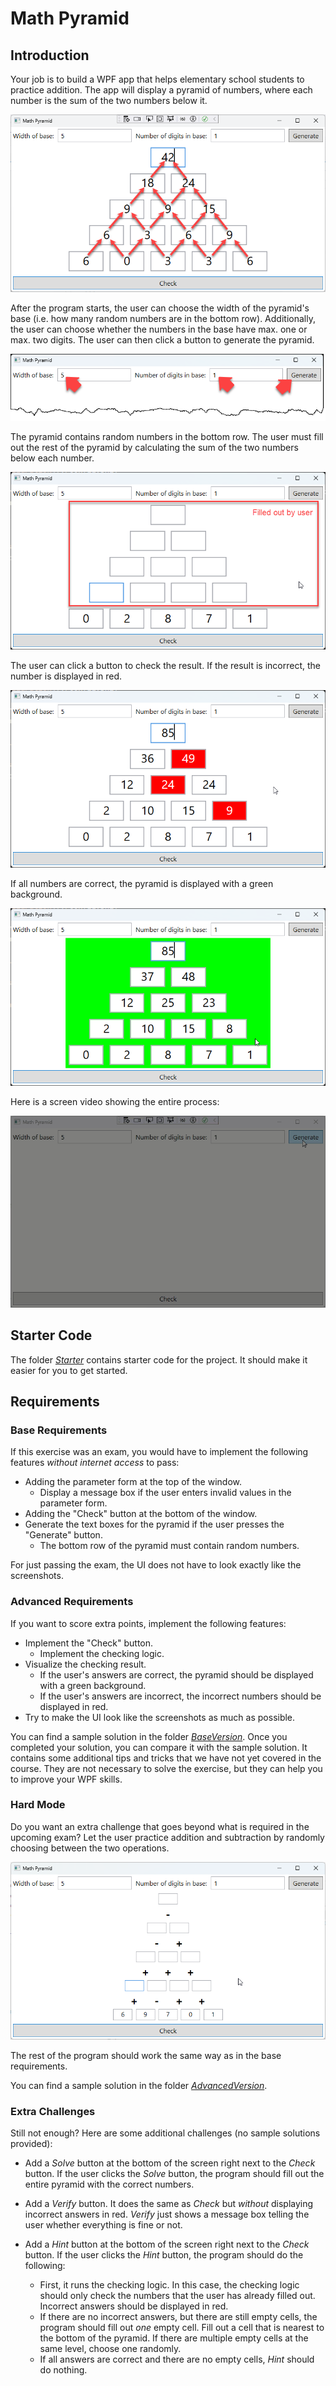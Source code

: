 # Math Pyramid

## Introduction

Your job is to build a WPF app that helps elementary school students to practice addition. The app will display a pyramid of numbers, where each number is the sum of the two numbers below it.

![Pyramid](./pyramid.png)

After the program starts, the user can choose the width of the pyramid's base (i.e. how many random numbers are in the bottom row). Additionally, the user can choose whether the numbers in the base have max. one or max. two digits. The user can then click a button to generate the pyramid.

![Configuration](./config.png)

The pyramid contains random numbers in the bottom row. The user must fill out the rest of the pyramid by calculating the sum of the two numbers below each number.

![Fill out](./fill-out.png)

The user can click a button to check the result. If the result is incorrect, the number is displayed in red.

![Wrong](./wrong.png)

If all numbers are correct, the pyramid is displayed with a green background.

![Correct](./correct.png)

Here is a screen video showing the entire process:

![Screen video](./screen-video.gif)

## Starter Code

The folder [_Starter_](./Starter/) contains starter code for the project. It should make it easier for you to get started.

## Requirements

### Base Requirements

If this exercise was an exam, you would have to implement the following features _without internet access_ to pass:

* Adding the parameter form at the top of the window.
    * Display a message box if the user enters invalid values in the parameter form.
* Adding the "Check" button at the bottom of the window.
* Generate the text boxes for the pyramid if the user presses the "Generate" button.
    * The bottom row of the pyramid must contain random numbers.

For just passing the exam, the UI does not have to look exactly like the screenshots.

### Advanced Requirements

If you want to score extra points, implement the following features:

* Implement the "Check" button.
    * Implement the checking logic.
* Visualize the checking result.
    * If the user's answers are correct, the pyramid should be displayed with a green background.
    * If the user's answers are incorrect, the incorrect numbers should be displayed in red.
* Try to make the UI look like the screenshots as much as possible.

You can find a sample solution in the folder [_BaseVersion_](./BaseVersion). Once you completed your solution, you can compare it with the sample solution. It contains some additional tips and tricks that we have not yet covered in the course. They are not necessary to solve the exercise, but they can help you to improve your WPF skills.

### Hard Mode

Do you want an extra challenge that goes beyond what is required in the upcoming exam? Let the user practice addition and subtraction by randomly choosing between the two operations.

![Hard mode](./HardMode.png)

The rest of the program should work the same way as in the base requirements.

You can find a sample solution in the folder [_AdvancedVersion_](./AdvancedVersion).

### Extra Challenges

Still not enough? Here are some additional challenges (no sample solutions provided):

* Add a _Solve_ button at the bottom of the screen right next to the _Check_ button. If the user clicks the _Solve_ button, the program should fill out the entire pyramid with the correct numbers.

* Add a _Verify_ button. It does the same as _Check_ but _without_ displaying incorrect answers in red. _Verify_ just shows a message box telling the user whether everything is fine or not.

* Add a _Hint_ button at the bottom of the screen right next to the _Check_ button. If the user clicks the _Hint_ button, the program should do the following:
  * First, it runs the checking logic. In this case, the checking logic should only check the numbers that the user has already filled out. Incorrect answers should be displayed in red.
  * If there are no incorrect answers, but there are still empty cells, the program should fill out _one_ empty cell. Fill out a cell that is nearest to the bottom of the pyramid. If there are multiple empty cells at the same level, choose one randomly.
  * If all answers are correct and there are no empty cells, _Hint_ should do nothing.
